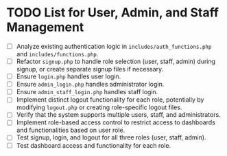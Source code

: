 # TODO List for User, Admin, and Staff Management

- [ ] Analyze existing authentication logic in `includes/auth_functions.php` and `includes/functions.php`.
- [ ] Refactor `signup.php` to handle role selection (user, staff, admin) during signup, or create separate signup files if necessary.
- [ ] Ensure `login.php` handles user login.
- [ ] Ensure `admin_login.php` handles administrator login.
- [ ] Ensure `admin_staff_login.php` handles staff login.
- [ ] Implement distinct logout functionality for each role, potentially by modifying `logout.php` or creating role-specific logout files.
- [ ] Verify that the system supports multiple users, staff, and administrators.
- [ ] Implement role-based access control to restrict access to dashboards and functionalities based on user role.
- [ ] Test signup, login, and logout for all three roles (user, staff, admin).
- [ ] Test dashboard access and functionality for each role.
